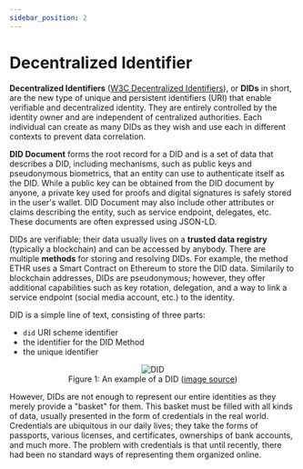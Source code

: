 ```yaml
---
sidebar_position: 2
---
```


# Decentralized Identifier

**Decentralized Identifiers** ([W3C Decentralized Identifiers](https://www.w3.org/TR/did-core/)), or **DIDs** in short, are the new type of unique and persistent identifiers (URI) that enable verifiable and decentralized identity. They are entirely controlled by the identity owner and are independent of centralized authorities. Each individual can create as many DIDs as they wish and use each in different contexts to prevent data correlation.

**DID Document** forms the root record for a DID and is a set of data that describes a DID, including mechanisms, such as public keys and pseudonymous biometrics, that an entity can use to authenticate itself as the DID. While a public key can be obtained from the DID document by anyone, a private key used for proofs and digital signatures is safely stored in the user's wallet. DID Document may also include other attributes or claims describing the entity, such as service endpoint, delegates, etc. These documents are often expressed using JSON-LD.

DIDs are verifiable; their data usually lives on a **trusted data registry** (typically a blockchain) and can be accessed by anybody. There are multiple **methods** for storing and resolving DIDs. For example, the method ETHR uses a Smart Contract on Ethereum to store the DID data. Similarily to blockchain addresses, DIDs are pseudonymous; however, they offer additional capabilities such as key rotation, delegation, and a way to link a service endpoint (social media account, etc.) to the identity.

DID is a simple line of text, consisting of three parts:

- `did` URI scheme identifier
- the identifier for the DID Method
- the unique identifier

<center>
    
<img src="https://www.w3.org/TR/did-core/diagrams/parts-of-a-did.svg" alt="DID" /><br />
    Figure 1: An example of a DID (<a href="https://www.w3.org/TR/did-core/diagrams/parts-of-a-did.svg">image source</a>)

</center>

However, DIDs are not enough to represent our entire identities as they merely provide a "basket" for them. This basket must be filled with all kinds of data, usually presented in the form of credentials in the real world. Credentials are ubiquitous in our daily lives; they take the forms of passports, various licenses, and certificates, ownerships of bank accounts, and much more. The problem with credentials is that until recently, there had been no standard ways of representing them organized online.
